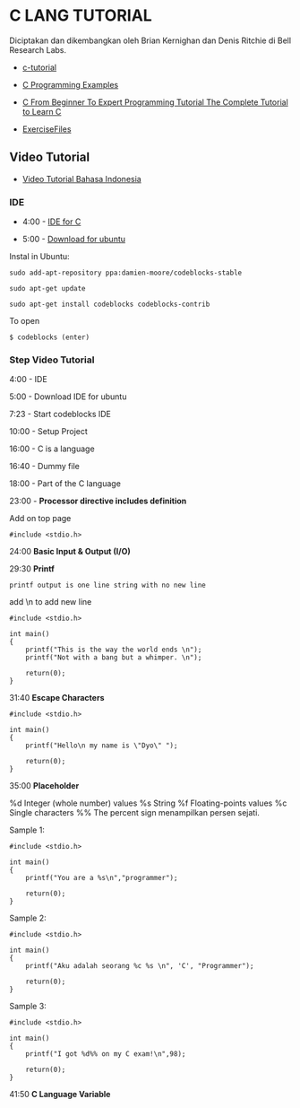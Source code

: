 # C LANG TUTORIAL

Diciptakan dan dikembangkan oleh Brian Kernighan dan Denis Ritchie di Bell Research Labs.

* [c-tutorial](http://www.cprogramming.com/tutorial/c-tutorial.html)

* [C Programming Examples](https://www.programiz.com/c-programming/examples)

+ [C From Beginner To Expert Programming Tutorial The Complete Tutorial to Learn C ](https://www.youtube.com/watch?v=ot9LoXNSqLU)

+ [ExerciseFiles](http://rcg.group.shef.ac.uk/courses/cic6006/clanguage/ExerciseFiles/)

## Video Tutorial

+ [Video Tutorial Bahasa Indonesia](http://www.pecollege.net/videotutorial.aspx)

### IDE

+ 4:00 - [IDE for C](http://www.codeblocks.org/)

+ 5:00 - [Download for ubuntu](https://launchpad.net/~damien-moore/+archive/ubuntu/codeblocks-stable)

Instal in Ubuntu:

	sudo add-apt-repository ppa:damien-moore/codeblocks-stable

	sudo apt-get update

	sudo apt-get install codeblocks codeblocks-contrib

To open 

	$ codeblocks (enter)	

### Step Video Tutorial

4:00 - IDE

5:00 - Download IDE for ubuntu	

7:23 - Start codeblocks IDE

10:00 - Setup Project

16:00 - C is a language

16:40 - Dummy file 

18:00 - Part of the C language

23:00 - **Processor directive includes definition**

Add on top page

	#include <stdio.h>

24:00 **Basic Input & Output (I/O)**

29:30 **Printf**

	printf output is one line string with no new line

add \n to add new line

	#include <stdio.h>

	int main()
	{
		printf("This is the way the world ends \n");
		printf("Not with a bang but a whimper. \n");

		return(0);
	}

31:40 **Escape Characters**

	#include <stdio.h>

	int main()
	{
		printf("Hello\n my name is \"Dyo\" ");

		return(0);
	}	

35:00 **Placeholder**

%d	Integer (whole number) values
%s	String
%f 	Floating-points values
%c 	Single characters
%%	The percent sign	menampilkan persen sejati.	

Sample 1:

	#include <stdio.h>

	int main()
	{
		printf("You are a %s\n","programmer");

		return(0);
	}

Sample 2:

	#include <stdio.h>

	int main()
	{
	    printf("Aku adalah seorang %c %s \n", 'C', "Programmer");

	    return(0);
	}

Sample 3:

	#include <stdio.h>

	int main()
	{
		printf("I got %d%% on my C exam!\n",98);

		return(0);
	}

41:50 **C Language Variable**







